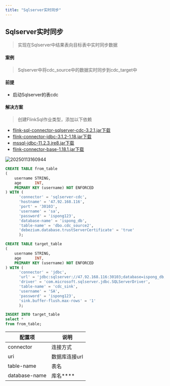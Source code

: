 ```yaml
---
title: "Sqlserver实时同步"
---
```


## Sqlserver实时同步

> 实现在Sqlserver中结果表向目标表中实时同步数据

#### 案例

> Sqlserver中将cdc_source中的数据实时同步到cdc_target中

#### 前提

- 启动Sqlserver的表cdc

#### 解决方案

> 创建FlinkSql作业类型，添加以下依赖

- [flink-sql-connector-sqlserver-cdc-3.2.1.jar下载](https://repo1.maven.org/maven2/org/apache/flink/flink-sql-connector-sqlserver-cdc/3.2.1/flink-sql-connector-sqlserver-cdc-3.2.1.jar)
- [flink-connector-jdbc-3.1.2-1.18.jar下载](https://repo1.maven.org/maven2/org/apache/flink/flink-connector-jdbc/3.1.2-1.18/flink-connector-jdbc-3.1.2-1.18.jar)
- [mssql-jdbc-11.2.3.jre8.jar下载](https://repo1.maven.org/maven2/com/microsoft/sqlserver/mssql-jdbc/11.2.3.jre8/mssql-jdbc-11.2.3.jre8.jar)
- [flink-connector-base-1.18.1.jar下载](https://repo1.maven.org/maven2/org/apache/flink/flink-connector-base/1.18.1/flink-connector-base-1.18.1.jar)

![20250113160944](https://img.isxcode.com/picgo/20250113160944.png)

```sql
CREATE TABLE from_table
(
    username STRING,
    age      INT,
    PRIMARY KEY (username) NOT ENFORCED
) WITH (
      'connector' = 'sqlserver-cdc',
      'hostname' = '47.92.168.116',
      'port' = '30103',
      'username' = 'sa',
      'password' = 'ispong123',
      'database-name' = 'ispong_db',
      'table-name' = 'dbo.cdc_source2',
      'debezium.database.trustServerCertificate' = 'true'
      );

CREATE TABLE target_table
(
    username STRING,
    age      INT,
    PRIMARY KEY (username) NOT ENFORCED
) WITH (
      'connector' = 'jdbc',
      'url' = 'jdbc:sqlserver://47.92.168.116:30103;database=ispong_db;trustServerCertificate=true',
      'driver' = 'com.microsoft.sqlserver.jdbc.SQLServerDriver',
      'table-name' = 'cdc_sink',
      'username' = 'SA',
      'password' = 'ispong123',
      'sink.buffer-flush.max-rows' = '1'
      );

INSERT INTO target_table
select *
from from_table;
```

| 配置项                        | 说明       |
|----------------------------|----------|
| connector                  | 连接方式     |
| uri                        | 数据库连接url |
| table-name                     | 表名       |
| database-name                 | 库名****       
